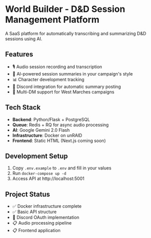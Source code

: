 # World Builder - D&D Session Management Platform

A SaaS platform for automatically transcribing and summarizing D&D sessions using AI.

## Features
- 🎙️ Audio session recording and transcription
- 🤖 AI-powered session summaries in your campaign's style
- 📊 Character development tracking
- 💬 Discord integration for automatic summary posting
- 🏰 Multi-DM support for West Marches campaigns

## Tech Stack
- **Backend**: Python/Flask + PostgreSQL
- **Queue**: Redis + RQ for async audio processing  
- **AI**: Google Gemini 2.0 Flash
- **Infrastructure**: Docker on unRAID
- **Frontend**: Static HTML (Next.js coming soon)

## Development Setup
1. Copy `.env.example` to `.env` and fill in your values
2. Run `docker-compose up -d`
3. Access API at http://localhost:5001

## Project Status
- ✅ Docker infrastructure complete
- ✅ Basic API structure
- 🚧 Discord OAuth implementation
- 📋 Audio processing pipeline
- 📋 Frontend application